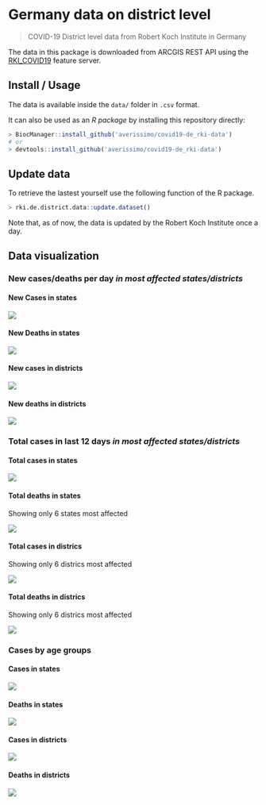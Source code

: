 Germany data on district level
================

> COVID-19 District level data from Robert Koch Institute in Germany

The data in this package is downloaded from ARCGIS REST API using the
[RKI\_COVID19](https://services7.arcgis.com/mOBPykOjAyBO2ZKk/arcgis/rest/services/RKI_COVID19/FeatureServer/0/query?where=Meldedatum+%3E+\(CURRENT_TIMESTAMP+-+3\)&objectIds=&time=&resultType=none&outFields=*&returnIdsOnly=false&returnUniqueIdsOnly=false&returnCountOnly=false&returnDistinctValues=false&cacheHint=false&orderByFields=Meldedatum&outStatistics=&having=&resultOffset=&resultRecordCount=&sqlFormat=none&f=html&token=)
feature server.

## Install / Usage

The data is available inside the `data/` folder in `.csv` format.

It can also be used as an *R package* by installing this repository
directly:

``` r
> BiocManager::install_github('averissimo/covid19-de_rki-data')
# or
> devtools::install_github('averissimo/covid19-de_rki-data')
```

## Update data

To retrieve the lastest yourself use the following function of the R
package.

``` r
> rki.de.district.data::update.dataset()
```

Note that, as of now, the data is updated by the Robert Koch Institute
once a day.

## Data visualization

### New cases/deaths per day *in most affected states/districts*

#### New Cases in states

![](README_files/figure-gfm/unnamed-chunk-7-1.png)<!-- -->

#### New Deaths in states

![](README_files/figure-gfm/unnamed-chunk-8-1.png)<!-- -->

#### New cases in districts

![](README_files/figure-gfm/unnamed-chunk-9-1.png)<!-- -->

#### New deaths in districts

![](README_files/figure-gfm/unnamed-chunk-10-1.png)<!-- -->

### Total cases in last 12 days *in most affected states/districts*

#### Total cases in states

![](README_files/figure-gfm/unnamed-chunk-11-1.png)<!-- -->

#### Total deaths in states

Showing only 6 states most affected

![](README_files/figure-gfm/unnamed-chunk-12-1.png)<!-- -->

#### Total cases in districs

Showing only 6 districs most affected

![](README_files/figure-gfm/unnamed-chunk-13-1.png)<!-- -->

#### Total deaths in districs

Showing only 6 districs most affected

![](README_files/figure-gfm/unnamed-chunk-14-1.png)<!-- -->

### Cases by age groups

#### Cases in states

![](README_files/figure-gfm/unnamed-chunk-15-1.png)<!-- -->

#### Deaths in states

![](README_files/figure-gfm/unnamed-chunk-16-1.png)<!-- -->

#### Cases in districts

![](README_files/figure-gfm/unnamed-chunk-17-1.png)<!-- -->

#### Deaths in districts

![](README_files/figure-gfm/unnamed-chunk-18-1.png)<!-- -->
